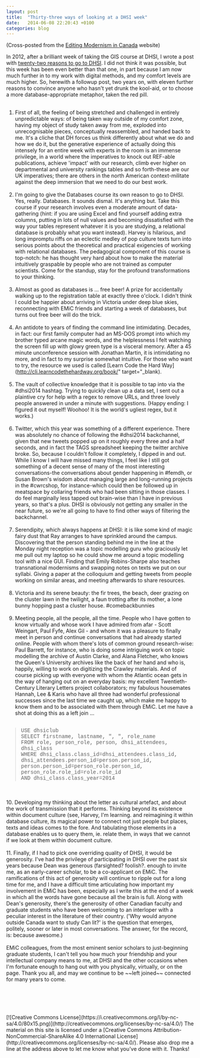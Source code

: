 ```yaml
---
layout: post
title:  "Thirty-three ways of looking at a DHSI week"
date:   2014-06-08 22:20:43 +0100
categories: blog
---
```


(Cross-posted from the [Editing Modernism in Canada](http://editingmodernism.ca/2014/06/thirty-three-ways-of-looking-at-a-dhsi-week/) website)

In 2012, after a brilliant week of taking the GIS course at DHSI, I wrote a post with [twenty-two reasons to go to DHSI](http://editingmodernism.ca/2012/06/twenty-two-reasons-to-go-to-dhsi/). I did not think it was possible, but this week has been even better than that one, in part because I am now much further in to my work with digital methods, and my comfort levels are much higher. So, herewith a followup post, two years on, with eleven further reasons to convince anyone who hasn't yet drunk the kool-aid, or to choose a more database-appropriate metaphor, taken the red pill.<br /><br />
1. First of all, the feeling of being stretched and challenged in entirely unpredictable ways: of being taken way outside of my comfort zone, having my object of study taken away from me, exploded into unrecognisable pieces, conceptually reassembled, and handed back to me. It's a cliche that DH forces us think differently about what we do and how we do it, but the generative experience of actually doing this intensely for an entire week with experts in the room is an immense privilege, in a world where the imperatives to knock out REF-able publications, achieve 'impact' with our research, climb ever higher on departmental and university rankings tables and so forth-these are our UK imperatives; there are others in the north American context-militate against the deep immersion that we need to do our best work.<br /><br />
2. I'm going to give the Databases course its own reason to go to DHSI. Yes, really. Databases. It sounds dismal. It's anything but. Take this course if your research involves even a moderate amount of data-gathering (hint: if you are using Excel and find yourself adding extra columns, putting in lots of null values and becoming dissatisfied with the way your tables represent whatever it is you are studying, a relational database is probably what you want instead). Harvey is hilarious, and long impromptu riffs on an eclectic medley of pop culture texts turn into serious points about the theoretical and practical exigencies of working with relational databases. The pedagogical component of this course is top-notch: he has thought very hard about how to make the material intuitively graspable by people who are not trained as computer scientists. Come for the standup, stay for the profound transformations to your thinking.<br /><br />
3. Almost as good as databases is ... free beer! A prize for accidentally walking up to the registration table at exactly three o'clock. I didn't think I could be happier about arriving in Victoria under deep blue skies, reconnecting with EMiC friends and starting a week of databases, but turns out free beer will do the trick.<br /><br />
4. An antidote to years of finding the command line intimidating. Decades, in fact: our first family computer had an MS-DOS prompt into which my brother typed arcane magic words, and the helplessness I felt watching the screen fill up with glowy green type is a visceral memory. After a 45 minute unconference session with Jonathan Martin, it is intimidating no more, and in fact to my surprise somewhat intuitive. For those who want to try, the resource we used is called [Learn Code the Hard Way](http://cli.learncodethehardway.org/book/" target="_blank).<br /><br />
5. The vault of collective knowledge that it is possible to tap into via the #dhsi2014 hashtag. Trying to quickly clean up a data set, I sent out a plaintive cry for help with a regex to remove URLs, and three lovely people answered in under a minute with suggestions. (Happy ending: I figured it out myself! Woohoo! It is the world's ugliest regex, but it works.)<br /><br />
6. Twitter, which this year was something of a different experience. There was absolutely no chance of following the #dhsi2014 backchannel, given that new tweets popped up on it roughly every three and a half seconds, and in fact the TAGS spreadsheet keeping the twitter archive broke. So, because I couldn't follow it completely, I dipped in and out. While I know I will have missed many things, I feel like I still got something of a decent sense of many of the most interesting conversations-the conversations about gender happening in #femdh, or Susan Brown's wisdom about managing large and long-running projects in the #cwrcshop, for instance-which could then be followed up in meatspace by collaring friends who had been sitting in those classes. I do feel marginally less tapped out brain-wise than I have in previous years, so that's a plus. DHSI is obviously not getting any smaller in the near future, so we're all going to have to find other ways of filtering the backchannel.<br /><br />
7. Serendipity, which always happens at DHSI: it is like some kind of magic fairy dust that Ray arranges to have sprinkled around the campus. Discovering that the person standing behind me in the line at the Monday night reception was a topic modelling guru who graciously let me pull out my laptop so he could show me around a topic modelling tool with a nice GUI. Finding that Emily Robins-Sharpe also teaches transnational modernisms and swapping notes on texts we put on our syllabi. Giving a paper at the colloquium and getting tweets from people working on similar areas, and meeting afterwards to share resources.<br /><br />
8. Victoria and its serene beauty: the fir trees, the beach, deer grazing on the cluster lawn in the twilight, a faun trotting after its mother, a lone bunny hopping past a cluster house. #comebackbunnies<br /><br />
9. Meeting people, all the people, all the time. People who I have gotten to know virtually and whose work I have admired from afar - Scott Weingart, Paul Fyfe, Alex Gil - and whom it was a pleasure to finally meet in person and continue conversations that had already started online. People with whom there's lots of common ground research-wise: Paul Barrett, for instance, who is doing some intriguing work on topic modelling the archive of Austin Clarke, and Alana Fletcher, who knows the Queen's University archives like the back of her hand and who is, happily, willing to work on digitizing the Crawley materials. And of course picking up with everyone with whom the Atlantic ocean gets in the way of hanging out on an everyday basis: my excellent Twentieth-Century Literary Letters project collaborators; my fabulous housemates Hannah, Lee & Karis who have all three had wonderful professional successes since the last time we caught up, which make me happy to know them and to be associated with them through EMiC. Let me have a shot at doing this as a left join ...<br /><br />
<blockquote>
<div><span style="font-family: Courier New">USE dhsiclub</span></div>
<div><span style="font-family: Courier New"> </span></div>
<div><span style="font-family: Courier New">SELECT firstname, lastname, ", ", role_name</span></div>
<div><span style="font-family: Courier New">FROM role, person_role, person, dhsi_attendees, dhsi_class</span></div>
<div><span style="font-family: Courier New">WHERE dhsi_class.class_id=dhsi_attendees.class_id, dhsi_attendees.person_id=person.person_id, person.person_id=person_role.person_id, person_role.role_id=role.role_id</span></div>
<div><span style="font-family: Courier New">AND dhsi_class.class_year=2014</span></div>
</blockquote>
<br /><br />
10. Developing my thinking about the letter as cultural artefact, and about the work of transmission that it performs. Thinking beyond its existence within document culture (see, Harvey, I'm learning. and reimagining it within database culture, its magical power to connect not just people but places, texts and ideas comes to the fore. And tabulating those elements in a database enables us to query them, ie. relate them, in ways that we cannot if we look at them within document culture.<br /><br />
11. Finally, if I had to pick one overriding quality of DHSI, it would be generosity. I've had the privilege of participating in DHSI over the past six years because Dean was generous (farsighted? foolish?. enough to invite me, as an early-career scholar, to be a co-applicant on EMiC. The ramifications of this act of generosity will continue to ripple out for a long time for me, and I have a difficult time articulating how important my involvement in EMiC has been, especially as I write this at the end of a week in which all the words have gone because all the brain is full. Along with Dean's generosity, there's the generosity of other Canadian faculty and graduate students who have been welcoming to an interloper with a peculiar interest in the literature of their country. ('Why would anyone outside Canada want to study Can lit?' is the question that emerges, politely, sooner or later in most conversations. The answer, for the record, is: because awesome.)<br /><br />
EMiC colleagues, from the most eminent senior scholars to just-beginning graduate students, I can't tell you how much your friendship and your intellectual company means to me, at DHSI and the other occasions when I'm fortunate enough to hang out with you physically, virtually, or on the page. Thank you all, and may we continue to be ~~left joined~~ connected for many years to come.<br /><br />
<br /><br />
<br /><br />
[![Creative Commons License](https://i.creativecommons.org/l/by-nc-sa/4.0/80x15.png)](http://creativecommons.org/licenses/by-nc-sa/4.0/)
The material on this site is licensed under a [Creative Commons Attribution-NonCommercial-ShareAlike 4.0 International License](http://creativecommons.org/licenses/by-nc-sa/4.0/). Please also drop me a line at the address above to let me know what you’ve done with it. Thanks!
